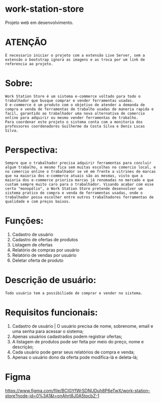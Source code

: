 # work-station-store
Projeto web em desenvolvimento.

# ATENÇÃO
    É necessario iniciar o projeto com a extensão Live Server, sem a extensão o bootstrap ignora as imagens e as troca por um link de referencia ao projeto.

# Sobre:
    Work Station Store é um sistema e-commerce voltado para todo o trabalhador que busque comprar e vender ferramentas usadas.
    O e-commerce é um produto com o objetivo de atender a demanda de compra e venda de ferramentas de trabalho usadas de maneria rapida e facil, garantido ao trabalhador uma nova alternativa de comercio online para adquirir ou mesmo vender ferramentas de trabalho. 
    Para coordenar este projeto o sistema conta com a monitoria dos professores coordenadores Guilherme da Costa Silva e Denis Lucas Silva.

# Perspectiva:
    Sempre que o trabalhador precisa adquirir ferramentas para concluir algum trabalho, o mesmo fica sem muitas escolhas no comercio local, e no comercio online o trabalhador se vê em frente a vitrines de marcas que na maioria dos e-commerce atuais são as mesmas, visto que a maioria dos e-commerce prioriza marcas já renomadas no mercado e que custam sempre muito caro para o trabalhador. Visando acabar com esse certo "monopólio", a Work Station Store pretende desenvolver um sistema pratico de compra e venda de ferramentas usadas, onde o trabalhador possa escolher entre outros trabalhadores ferramentas de qualidade e com preços baixos.

# Funções:
01. Cadastro de usuário
02. Cadastro de ofertas de produtos
03. Listagem de ofertas
04. Relatório de compras por usuário
05. Relatório de vendas por usuário
06. Deletar oferta de produto

# Descrição de usuário:
    Todo usuário tem a possibiliade de comprar e vender no sistema.

# Requisitos funcionais:
01. Cadastro de usuário | O usuário precisa de nome, sobrenome, email e uma senha para acessar o sistema;
02. Apenas usuários cadastrados podem registrar ofertas;
03. A listagem de produtos pode ser feita por meio do preço, nome e descrição;
04. Cada usuário pode gerar seus relatórios de compra e venda;
05. Apenas o usuário dono da oferta pode modifica-lá e deleta-lá;

    
# Figma
https://www.figma.com/file/BCIGYfWrSDNUDuh8P6eTwX/work-station-store?node-id=0%3A1&t=onAhrt8J0A5tocbZ-1
